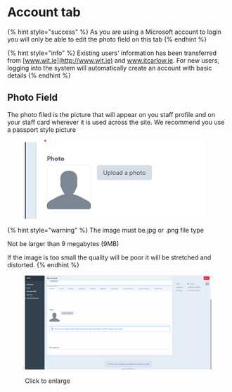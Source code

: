 # Account tab

{% hint style="success" %}
As you are using a Microsoft account to login you will only be able to edit the photo field on this tab&#x20;
{% endhint %}

{% hint style="info" %}
Existing users' information has been transferred from [www.wit.ie](http://www.wit.ie) and www.itcarlow.ie. For new users, logging into the system will automatically create an account with basic details&#x20;
{% endhint %}

## Photo Field

The photo filed is the picture that will appear on you staff profile and on your staff card wherever it is used across the site. We recommend you use a passport style picture&#x20;

<figure><img src="../.gitbook/assets/staff-photo.png" alt=""><figcaption></figcaption></figure>



{% hint style="warning" %}
&#x20;The image must be.jpg or .png file type&#x20;

&#x20; Not be larger than 9 megabytes (9MB)

&#x20;If the image is too small the quality will be poor it will be stretched and distorted.
{% endhint %}

<figure><img src="../.gitbook/assets/image upload.gif" alt=""><figcaption><p>Click to enlarge</p></figcaption></figure>


